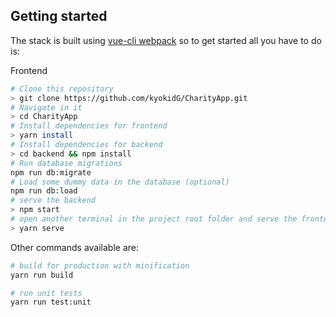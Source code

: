 ## Getting started

The stack is built using [vue-cli webpack](https://github.com/vuejs-templates/webpack) so to get started all you have to do is:


Frontend 
``` bash
# Clone this repository
> git clone https://github.com/kyokidG/CharityApp.git
# Navigate in it
> cd CharityApp
# Install dependencies for frontend
> yarn install
# Install dependencies for backend 
> cd backend && npm install 
# Run database migrations
npm run db:migrate
# Load some dummy data in the database (optional)
npm run db:load
# serve the backend 
> npm start
# open another terminal in the project root folder and serve the frontend with hot reload at localhost:8080
> yarn serve
```

Other commands available are:

``` bash
# build for production with minification
yarn run build

# run unit tests
yarn run test:unit
```
